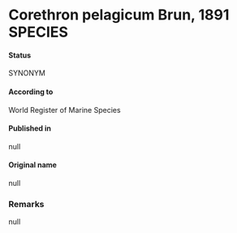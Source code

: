 Corethron pelagicum Brun, 1891 SPECIES
=======

#### Status
SYNONYM

#### According to
World Register of Marine Species

#### Published in
null

#### Original name
null

### Remarks
null